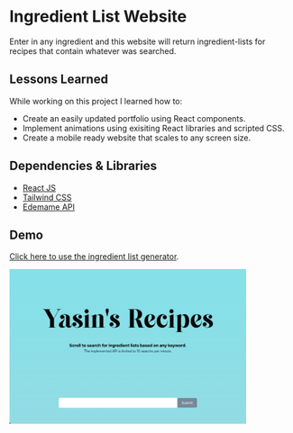 # Ingredient List Website

Enter in any ingredient and this website will return ingredient-lists for recipes that contain whatever was searched.

## Lessons Learned

While working on this project I learned how to:

* Create an easily updated portfolio using React components. 
* Implement animations using exisiting React libraries and scripted CSS. 
* Create a mobile ready website that scales to any screen size. 

## Dependencies & Libraries

* [React JS](https://reactjs.org/)
* [Tailwind CSS](https://tailwindcss.com/)
* [Edemame API](https://tailwindcss.com/)


## Demo

[Click here to use the ingredient list generator](recipe-app-psi-orcin.vercel.app).

<img src="https://github.com/ytraiba/Recipes/blob/master/thumbnail.png" alt="drawing" style="height:275px;"/>
